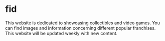 # fid

This website is dedicated to showcasing collectibles and video games. You can find images and information concerning different popular franchises. This website will be updated weekly with new content.
